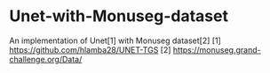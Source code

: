 # Unet-with-Monuseg-dataset
An implementation of Unet[1] with Monuseg dataset[2]
[1]  https://github.com/hlamba28/UNET-TGS
[2]  https://monuseg.grand-challenge.org/Data/
